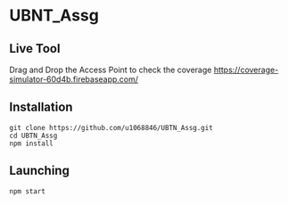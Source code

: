# UBNT_Assg


Live Tool
------------
Drag and Drop the Access Point to check the coverage
https://coverage-simulator-60d4b.firebaseapp.com/ 

Installation
------------

```
git clone https://github.com/u1068846/UBTN_Assg.git
cd UBTN_Assg
npm install
```

Launching
---------

```
npm start
```


